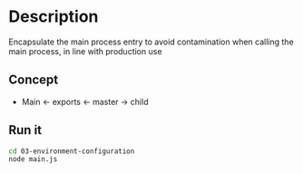 # Description
Encapsulate the main process entry to avoid contamination when calling the main process, in line with production use

## Concept
- Main <- exports <- master -> child

## Run it
```bash
cd 03-environment-configuration
node main.js
```